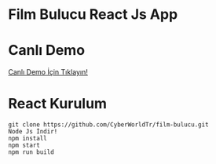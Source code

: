 # Film Bulucu React Js App

# Canlı Demo

<a href="https://filmbulucu-de687.web.app/" target="_blank">Canlı Demo İçin Tıklayın!</a>

React Kurulum
=
    git clone https://github.com/CyberWorldTr/film-bulucu.git
    Node Js İndir!
    npm install
    npm start
    npm run build
